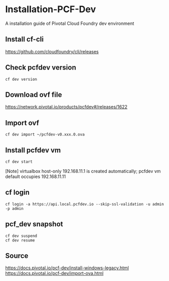 # Installation-PCF-Dev
A installation guide of Pivotal Cloud Foundry dev environment

## Install cf-cli
https://github.com/cloudfoundry/cli/releases  

## Check pcfdev version
```shell=
cf dev version
```
## Download ovf file
https://network.pivotal.io/products/pcfdev#/releases/1622

## Import ovf
```shell=
cf dev import ~/pcfdev-v0.xxx.0.ova
```
## Install pcfdev vm
```shell=
cf dev start
```
[Note] virtualbox host-only 192.168.11.1 is created automatically; pcfdev vm default occupies 192.168.11.11
       
## cf login
```shell=
cf login -a https://api.local.pcfdev.io --skip-ssl-validation -u admin -p admin
```
## pcf_dev snapshot
```shell=
cf dev suspend
cf dev resume
```

## Source
https://docs.pivotal.io/pcf-dev/install-windows-legacy.html
https://docs.pivotal.io/pcf-dev/import-ova.html
